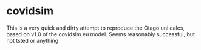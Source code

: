 # covidsim
This is a very quick and dirty attempt to reproduce the Otago uni calcs, based on v1.0 of the covidsim.eu model. Seems reasonably successful, but not tsted or anything
